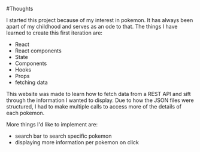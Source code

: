 #Thoughts

I started this project because of my interest in pokemon. It has always been apart of my childhood and serves as an ode to that.
The things I have learned to create this first iteration are:
 - React
 - React components
 - State
 - Components
 - Hooks
 - Props
 - fetching data
 
This website was made to learn how to fetch data from a REST API and sift through the information I wanted to display.
Due to how the JSON files were structured, I had to make multiple calls to access more of the details of each pokemon.

More things I'd like to implement are:
  - search bar to search specific pokemon
  - displaying more information per pokemon on click

